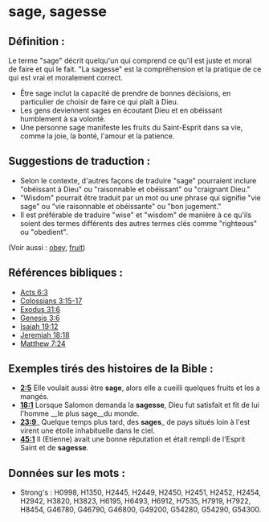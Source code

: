 # sage, sagesse

## Définition :

Le terme "sage" décrit quelqu'un qui comprend ce qu'il est juste et moral de faire et qui le fait. "La sagesse" est la compréhension et la pratique de ce qui est vrai et moralement correct.

* Être sage inclut la capacité de prendre de bonnes décisions, en particulier de choisir de faire ce qui plaît à Dieu.
* Les gens deviennent sages en écoutant Dieu et en obéissant humblement à sa volonté.
* Une personne sage manifeste les fruits du Saint-Esprit dans sa vie, comme la joie, la bonté, l'amour et la patience.

## Suggestions de traduction :

* Selon le contexte, d'autres façons de traduire "sage" pourraient inclure "obéissant à Dieu" ou "raisonnable et obéissant" ou "craignant Dieu."
* "Wisdom" pourrait être traduit par un mot ou une phrase qui signifie "vie sage" ou "vie raisonnable et obéissante" ou "bon jugement."
* Il est préférable de traduire "wise" et "wisdom" de manière à ce qu'ils soient des termes différents des autres termes clés comme "righteous" ou "obedient".

(Voir aussi : [obey](../other/obey.md), [fruit](../other/fruit.md))

## Références bibliques :

* [Acts 6:3](rc://en/tn/help/act/06/03)
* [Colossians 3:15-17](rc://en/tn/help/col/03/15)
* [Exodus 31:6](rc://en/tn/help/exo/31/06)
* [Genesis 3:6](rc://en/tn/help/gen/03/06)
* [Isaiah 19:12](rc://en/tn/help/isa/19/12)
* [Jeremiah 18:18](rc://en/tn/help/jer/18/18)
* [Matthew 7:24](rc://en/tn/help/mat/07/24)

## Exemples tirés des histoires de la Bible :

* __[2:5](rc://en/tn/help/obs/02/05)__ Elle voulait aussi être __sage__, alors elle a cueilli quelques fruits et les a mangés.
* __[18:1](rc://en/tn/help/obs/18/01)__ Lorsque Salomon demanda la __sagesse__, Dieu fut satisfait et fit de lui l'homme __le plus sage__du monde.
* __[23:9](rc://en/tn/help/obs/23/09)___ Quelque temps plus tard, des __sages___ de pays situés loin à l'est virent une étoile inhabituelle dans le ciel.
* __[45:1](rc://en/tn/help/obs/45/01)__ Il (Etienne) avait une bonne réputation et était rempli de l'Esprit Saint et de __sagesse__.

## Données sur les mots :

* Strong's : H0998, H1350, H2445, H2449, H2450, H2451, H2452, H2454, H2942, H3820, H3823, H6195, H6493, H6912, H7535, H7919, H7922, H8454, G46780, G46790, G46800, G49200, G54280, G54290, G54300.
